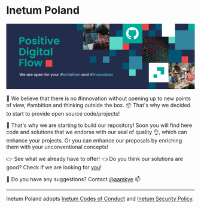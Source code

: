 # Inetum Poland

![Inetum Poland](/img/GitHub_cover_Inetum.jpg)

🚀 We believe that there is no #innovation without opening up to new points of view, #ambition and thinking outside the box. 📦 That's why we decided to start to provide open source code/projects!

💪 That's why we are starting to build our repository!
Soon you will find here code and solutions that we endorse with our seal of quality 👌, which can enhance your projects. Or you can enhance our proposals by enriching them with your unconventional concepts!

👉 See what we already have to offer! 👈
Do you think our solutions are good? Check if we are looking for [you](https://inetum.pl/oferty-pracy/)!

🤔 Do you have any suggestions? Contact [@aamkye](https://github.com/aamkye) 📫

---

Inetum Poland adopts [Inetum Codes of Conduct](CODE_OF_CONDUCT.md) and [Inetum Security Policy](SECURITY.md).
